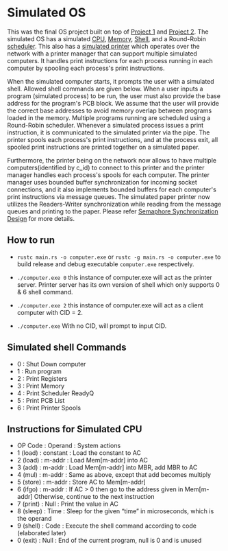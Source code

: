 # Simulated OS

This was the final OS project built on top of [Project 1](./project1/) and [Project 2](./project2/). The simulated OS has a simulated [CPU](./cpu.rs), [Memory](./memory.rs), [Shell](./shell.rs), and a Round-Robin [scheduler](./scheduler.rs). This also has a [simulated printer](./printer.rs) which operates over the network with a printer manager that can support multiple simulated computers. It handles print instructions for each process running in each computer by spooling each process's print instructions.

When the simulated computer starts, it prompts the user with a simulated shell. Allowed shell commands are given below. When a user inputs a program (simulated process) to be run, the user must also provide the base address for the program's PCB block. We assume that the user will provide the correct base addresses to avoid memory overlap between programs loaded in the memory. Multiple programs running are scheduled using a Round-Robin scheduler. Whenever a simulated process issues a print instruction, it is communicated to the simulated printer via the pipe. The printer spools each process's print instructions, and at the process exit, all spooled print instructions are printed together on a simulated paper.

Furthermore, the printer being on the network now allows to have multiple computers(identified by c_id) to connect to this printer and the printer manager handles each process's spools for each computer. The printer manager uses bounded buffer synchronization for incoming socket connections, and it also implements bounded buffers for each computer's print instructions via message queues. The simulated paper printer now utilizes the Readers-Writer synchronization while reading from the message queues and printing to the paper. Please refer [Semaphore Synchronization Design](./DESIGN.md) for more details.

## How to run

- `rustc main.rs -o computer.exe` or `rustc -g main.rs -o computer.exe` to build release and debug executable `computer.exe` respectively.

- `./computer.exe 0`
this instance of computer.exe will act as the printer server. Printer server has its own version of shell which only supports 0 & 6 shell command.

- `./computer.exe 2`
this instance of computer.exe will act as a client computer with CID = 2.

- `./computer.exe`
With no CID, will prompt to input CID.

## Simulated shell Commands

- 0 : Shut Down computer
- 1 : Run program
- 2 : Print Registers
- 3 : Print Memory
- 4 : Print Scheduler ReadyQ
- 5 : Print PCB List
- 6 : Print Printer Spools

## Instructions for Simulated CPU

- OP Code   : Operand   : System actions
- 1 (load)  : constant  : Load the constant to AC
- 2 (load)  : m-addr    : Load Mem[m-addr] into AC
- 3 (add)   : m-addr    : Load Mem[m-addr] into MBR, add MBR to AC
- 4 (mul)   : m-addr    : Same as above, except that add becomes multiply
- 5 (store) : m-addr    : Store AC to Mem[m-addr]
- 6 (ifgo)  : m-addr    : If AC > 0 then go to the address given in Mem[m-addr] Otherwise, continue to the next instruction
- 7 (print) : Null      : Print the value in AC
- 8 (sleep) : Time      : Sleep for the given “time” in microseconds, which is the operand
- 9 (shell) : Code      : Execute the shell command according to code (elaborated later)
- 0 (exit)  : Null      : End of the current program, null is 0 and is unused